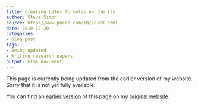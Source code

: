 ```yaml
---
title: Creating LaTex formulas on the fly
author: Steve Simon
source: http://www.pmean.com/10/LaTeX.html
date: 2010-12-20
categories:
- Blog post
tags:
- Being updated
- Writing research papers
output: html_document
---
```


This page is currently being updated from the earlier version of my website. Sorry that it is not yet fully available.

<!---More--->

You can find an [earlier version][sim1] of this page on my [original website][sim2].

[sim1]: http://www.pmean.com/10/LaTeX.html
[sim2]: http://www.pmean.com/original_site.html
